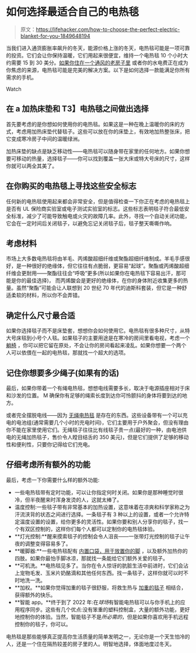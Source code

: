 # 如何选择最适合自己的电热毯

> 原文：<https://lifehacker.com/how-to-choose-the-perfect-electric-blanket-for-you-1849648194>

当我们进入通货膨胀率飙升的冬天，能源价格上涨的冬天，电热毯可能是一项可靠的投资。它们会让你保持温暖，它们用起来很便宜，维持一个电热毯 10 个小时大约需要 15 到 30 美分。[如果你住在一个通风的老房子里](https://lifehacker.com/the-best-ways-to-keep-your-old-house-warm-in-the-winter-1849614494) 或者你的水电费正在成为你焦虑的来源，电热毯可能是完美的解决方案。以下是如何选择一款能满足你所有需求的手机。

Watch

## 在 a 加热床垫和 T3】电热毯之间做出选择

首先要考虑的是你想如何使用你的电热毯。如果这是一种在晚上温暖你的床的方式，考虑用加热床垫代替毯子。这些可以放在你的床垫上，有效地加热整张床，把它变成寒冷房子中间的温暖绿洲。

加热床垫的缺点是缺乏移动性——电热毯可以随身带在家里的任何地方。如果你想要可移动的热量，选择毯子——你可以找到覆盖一张大床或特大号床的尺寸，这样你就可以两全其美了。

## 在你购买的电热毯上寻找这些安全标志

任何新的电热毯使用起来都会非常安全，但是值得检查一下你正在考虑的电热毯上是否有 UL 保险商实验室或电子测试实验室的标志。这些标志表明毯子符合最低安全标准，减少了可能导致触电或火灾的故障几率。此外，寻找一个自动关闭功能，它会在一定时间后关闭毯子，以避免忘记关闭毯子后，毯子整天嘶嘶作响。

## 考虑材料

市场上大多数电热毯将由羊毛、丙烯酸超细纤维或聚酯超细纤维制成。羊毛手感很好，是一种很好的绝缘体，但它往往有点脆弱，更容易“起球”。聚酯或丙烯酸超细纤维会更耐用——聚酯往往会“呼吸”更多(所以如果你在电热毯下容易出汗，那可能是你的最佳选择)， 而丙烯酸会是更好的绝缘体，在你的身体附近收集更多的热量。虽然“聚酯”可能会让人联想到 20 世纪 70 年代的迪斯科套装，但它是一种舒适柔软的材料，所以你不会弄错。

## 确定什么尺寸最合适

如果你选择毯子而不是床垫套，想想你会如何使用它。电热毯有很多种尺寸，从特大号床毯到小号个人毯。如果毯子的主要用途是在寒冷的房间里看电视，考虑一个 [躺椅](https://amzn.to/3rLEuCy) ，你可以把它留在原处，不会让你的房间看起来凌乱。如果你想要一个两个人可以依偎在一起的电热毯，那就找一个超大的选项。

## 记住你想要多少绳子(如果有的话)

最后，如果你带着一个有绳电热毯，想想电线需要多长，取决于电源插座相对于床和沙发的位置。 M 确保你有足够的绳索长度到达你可怜颤抖的身体将要到达的地方。

或者完全摆脱电线——因为 [无绳电热毯](https://nymag.com/strategist/article/the-cozee-portable-heated-blanket-review.html) 是存在的东西。这些设备带有一个可以充电的电池组(通常需要几个小时的充电时间)，它们主要用于户外聚会，但没有理由你不能在家里使用它们。无绳毯子往往比有线毯子贵一点(最好的一种，由电池供电的无绳加热毯子，售价令人瞠目结舌的 350 美元)，但是它们提供了足够的移动性和便利性，只要你记得给它们充电。

## 仔细考虑所有额外的功能

最后，考虑一下你需要什么样的额外功能:

*   一些电热毯带有定时功能，可以让你指定何时关闭。如果你是那种睡觉时很冷，但半夜醒来时浑身发烫的人，这就太棒了。
*   温度控制:一些毯子带有非常基本的加热设置，这意味着在凉爽和科学家称之为汗流浃背的状态之间进行选择。一条毯子有 3 种以上的设置，或者一个允许特定温度设置的设置，给你更多的灵活性。如果你要和别人分享你的毯子，找一个有双区控制的，这样你们每个人都可以定制你的电热毯体验。
*   **灯光控制:**醒来摸索毯子的控制会令人沮丧——一张带灯光控制的毯子让午夜的调整变得容易多了。
*   **暖脚器:**一些电热毯配有 [内置口袋，用于放置你的脚](https://www.bedbathandbeyond.com/store/product/sunbeam-microplush-heated-throw-with-foot-pocket-in-winter-bloom/300107582?keyword=Sunbeam%20Heated%20Throw%20Blanket%20Dual%20Pocket%20Microplush) ，以及额外加热你的四肢。如果你最怕手脚冰凉，那就找一条能给它们额外关爱的毯子。
*   **可机洗。**电热毯见多了。当你在令人惊讶的肮脏生活中前进时，它们会沾上宠物毛发、玉米片奶酪滴和其他任何东西。找一条毯子，这样你就可以时不时地洗一洗。
*   **加权。**如果你觉得加重的毯子很舒服，将救生热与 [加重的毯子](https://pureenrichment.com/products/weighted-warmth-weighted-throw-blanket-with-heat?variant=31244281774174&currency=USD) 相结合，获得额外的快乐。
*   **智能 app。**终于到了 2022 年:在*球场*有智能电热毯可以与你手机上的应用程序同步。这些有几个优点:没有笨重的塑料控制盒，大量的额外功能，更好地控制你的体验。当然，智能毯子不是*所必需的*，但是如果你喜欢用手机远程控制你的毯子，你可以。

电热毯是那些能够真正提高你生活质量的简单发明之一，无论你是一个天生怕冷的人，还是一个住在隔热较差的房子里的人。明智地选择，体面地度过冬天。